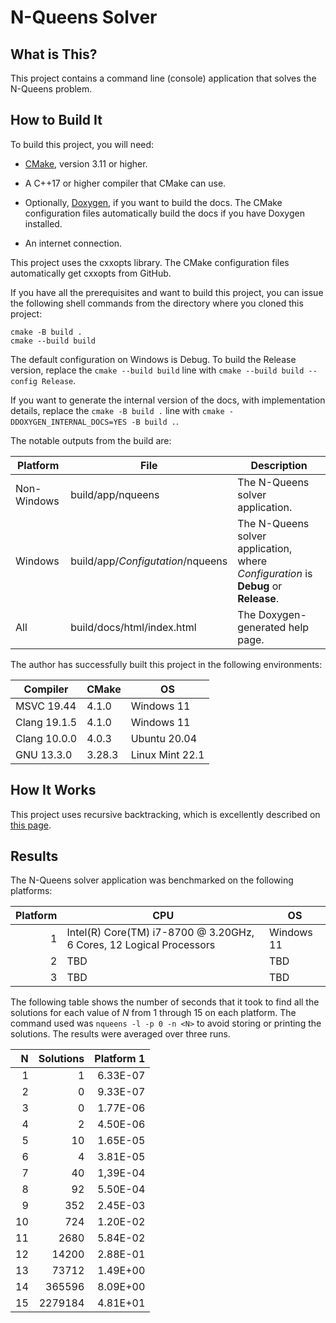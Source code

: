 # N-Queens Solver

## What is This?

This project contains a command line (console) application that solves the N-Queens problem.

## How to Build It

To build this project, you will need:

- [CMake](https://cmake.org/), version 3.11 or higher.

- A C++17 or higher compiler that CMake can use.

- Optionally, [Doxygen](https://www.doxygen.nl/index.html), if you want to build
the docs. The CMake configuration files automatically build the docs if you have Doxygen installed.

- An internet connection.

This project uses the cxxopts library. The CMake configuration files automatically get cxxopts from GitHub.

If you have all the prerequisites and want to build this project, you can issue the following shell commands from the directory
where you cloned this project:

```shell
cmake -B build .
cmake --build build
```

The default configuration on Windows is Debug. To build the Release version, replace the `cmake --build build` line with `cmake --build build --config Release`.

If you want to generate the internal version of the docs, with implementation
details, replace the `cmake -B build .` line with `cmake -DDOXYGEN_INTERNAL_DOCS=YES -B build .`.

The notable outputs from the build are:

| Platform    | File                                   | Description                                                                         |
| ----------- | -------------------------------------- | ----------------------------------------------------------------------------------- |
| Non-Windows | build/app/nqueens                      | The N-Queens solver application.                                                    |
| Windows     | build/app/<i>Configutation</i>/nqueens | The N-Queens solver application, where *Configuration* is **Debug** or **Release**. |
| All         | build/docs/html/index.html             | The Doxygen-generated help page.                                                    |

The author has successfully built this project in the following environments:

| Compiler     | CMake  | OS              |
| ------------ | ------ | --------------- |
| MSVC 19.44   | 4.1.0  | Windows 11      |
| Clang 19.1.5 | 4.1.0  | Windows 11      |
| Clang 10.0.0 | 4.0.3  | Ubuntu 20.04    |
| GNU 13.3.0   | 3.28.3 | Linux Mint 22.1 |

## How It Works

This project uses recursive backtracking, which is excellently described on [this page](https://www.geeksforgeeks.org/dsa/n-queen-problem-backtracking-3/).

## Results

The N-Queens solver application was benchmarked on the following platforms:

| Platform | CPU                                                                 | OS         |
| -------: | ------------------------------------------------------------------- | ---------- |
|        1 | Intel(R) Core(TM) i7-8700 @ 3.20GHz, 6 Cores, 12 Logical Processors | Windows 11 |
|        2 | TBD | TBD |
|        3 | TBD | TBD |

The following table shows the number of seconds that it took to find all the solutions for each value of *N* from 1 through 15 on each platform. The command used was `nqueens -l -p 0 -n <N>` to avoid storing or printing the solutions. The results were averaged over three runs.

|   N | Solutions | Platform 1 |
| --: | --------: | ---------: |
|   1 |         1 |   6.33E-07 |
|   2 |         0 |   9.33E-07 |
|   3 |         0 |   1.77E-06 |
|   4 |         2 |   4.50E-06 |
|   5 |        10 |   1.65E-05 |
|   6 |         4 |   3.81E-05 |
|   7 |        40 |   1,39E-04 |
|   8 |        92 |   5.50E-04 |
|   9 |       352 |   2.45E-03 |
|  10 |       724 |   1.20E-02 |
|  11 |      2680 |   5.84E-02 |
|  12 |     14200 |   2.88E-01 |
|  13 |     73712 |   1.49E+00 |
|  14 |    365596 |   8.09E+00 |
|  15 |   2279184 |   4.81E+01 |
